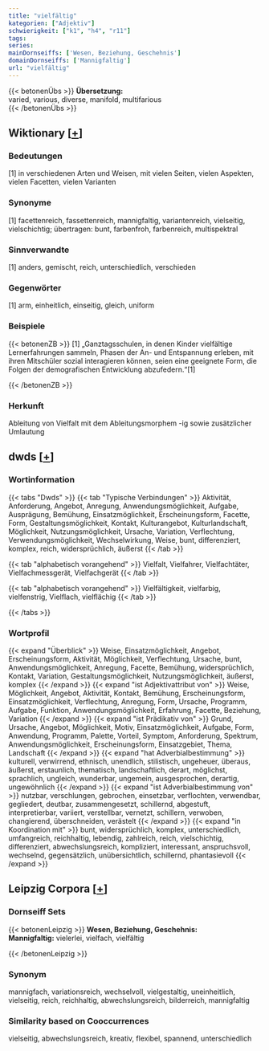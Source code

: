```yaml
---
title: "vielfältig"
kategorien: ["Adjektiv"]
schwierigkeit: ["k1", "h4", "r11"]
tags:
series:
mainDornseiffs: ['Wesen, Beziehung, Geschehnis']
domainDornseiffs: ['Mannigfaltig']
url: "vielfältig"
---
```


{{< betonenÜbs >}}
**Übersetzung:**  
varied, various, diverse, manifold, multifarious  
{{< /betonenÜbs >}}

## Wiktionary [[+](https://de.wiktionary.org/wiki/vielfältig)]

### Bedeutungen
[1] in verschiedenen Arten und Weisen, mit vielen Seiten, vielen Aspekten, vielen Facetten, vielen Varianten  

### Synonyme
[1] facettenreich, fassettenreich, mannigfaltig, variantenreich, vielseitig, vielschichtig; übertragen: bunt, farbenfroh, farbenreich, multispektral  

### Sinnverwandte
[1] anders, gemischt, reich, unterschiedlich, verschieden  

### Gegenwörter
[1] arm, einheitlich, einseitig, gleich, uniform  

### Beispiele
{{< betonenZB >}}
[1] „Ganztagsschulen, in denen Kinder vielfältige Lernerfahrungen sammeln, Phasen der An- und Entspannung erleben, mit ihren Mitschüler sozial interagieren können, seien eine geeignete Form, die Folgen der demografischen Entwicklung abzufedern.“[1]  

{{< /betonenZB >}}
### Herkunft
Ableitung von Vielfalt mit dem Ableitungsmorphem -ig sowie zusätzlicher Umlautung  



## dwds [[+](https://www.dwds.de/wb/vielfältig)]

### Wortinformation
{{< tabs "Dwds" >}}
{{< tab "Typische Verbindungen" >}}
Aktivität, Anforderung, Angebot, Anregung, Anwendungsmöglichkeit, Aufgabe, Ausprägung, Bemühung, Einsatzmöglichkeit, Erscheinungsform, Facette, Form, Gestaltungsmöglichkeit, Kontakt, Kulturangebot, Kulturlandschaft, Möglichkeit, Nutzungsmöglichkeit, Ursache, Variation, Verflechtung, Verwendungsmöglichkeit, Wechselwirkung, Weise, bunt, differenziert, komplex, reich, widersprüchlich, äußerst
{{< /tab >}}

{{< tab "alphabetisch vorangehend" >}}
Vielfalt, Vielfahrer, Vielfachtäter, Vielfachmessgerät, Vielfachgerät
{{< /tab >}}

{{< tab "alphabetisch vorangehend" >}}
Vielfältigkeit, vielfarbig, vielfenstrig, Vielflach, vielflächig
{{< /tab >}}

{{< /tabs >}}

### Wortprofil
{{< expand "Überblick" >}} Weise, Einsatzmöglichkeit, Angebot, Erscheinungsform, Aktivität, Möglichkeit, Verflechtung, Ursache, bunt, Anwendungsmöglichkeit, Anregung, Facette, Bemühung, widersprüchlich, Kontakt, Variation, Gestaltungsmöglichkeit, Nutzungsmöglichkeit, äußerst, komplex {{< /expand >}}
{{< expand "ist Adjektivattribut von" >}} Weise, Möglichkeit, Angebot, Aktivität, Kontakt, Bemühung, Erscheinungsform, Einsatzmöglichkeit, Verflechtung, Anregung, Form, Ursache, Programm, Aufgabe, Funktion, Anwendungsmöglichkeit, Erfahrung, Facette, Beziehung, Variation {{< /expand >}}
{{< expand "ist Prädikativ von" >}} Grund, Ursache, Angebot, Möglichkeit, Motiv, Einsatzmöglichkeit, Aufgabe, Form, Anwendung, Programm, Palette, Vorteil, Symptom, Anforderung, Spektrum, Anwendungsmöglichkeit, Erscheinungsform, Einsatzgebiet, Thema, Landschaft {{< /expand >}}
{{< expand "hat Adverbialbestimmung" >}} kulturell, verwirrend, ethnisch, unendlich, stilistisch, ungeheuer, überaus, äußerst, erstaunlich, thematisch, landschaftlich, derart, möglichst, sprachlich, ungleich, wunderbar, ungemein, ausgesprochen, derartig, ungewöhnlich {{< /expand >}}
{{< expand "ist Adverbialbestimmung von" >}} nutzbar, verschlungen, gebrochen, einsetzbar, verflochten, verwendbar, gegliedert, deutbar, zusammengesetzt, schillernd, abgestuft, interpretierbar, variiert, verstellbar, vernetzt, schillern, verwoben, changierend, überschneiden, verästelt {{< /expand >}}
{{< expand "in Koordination mit" >}} bunt, widersprüchlich, komplex, unterschiedlich, umfangreich, reichhaltig, lebendig, zahlreich, reich, vielschichtig, differenziert, abwechslungsreich, kompliziert, interessant, anspruchsvoll, wechselnd, gegensätzlich, unübersichtlich, schillernd, phantasievoll {{< /expand >}}

## Leipzig Corpora [[+](https://corpora.uni-leipzig.de/en/res?word=vielfältig&corpusId=deu_newscrawl-public_2018)]

### Dornseiff Sets
{{< betonenLeipzig >}}
**Wesen, Beziehung, Geschehnis:**  
**Mannigfaltig:** vielerlei, vielfach, vielfältig  

{{< /betonenLeipzig >}}

### Synonym
mannigfach, variationsreich, wechselvoll, vielgestaltig, uneinheitlich, vielseitig, reich, reichhaltig, abwechslungsreich, bilderreich, mannigfaltig


### Similarity based on Cooccurrences
vielseitig, abwechslungsreich, kreativ, flexibel, spannend, unterschiedlich

